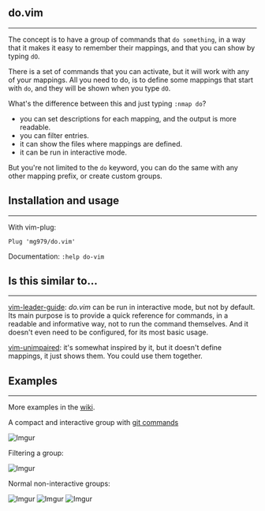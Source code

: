 
## do.vim
------------------------------------------------------------------------------

The concept is to have a group of commands that `do something`, in a way that
it makes it easy to remember their mappings, and that you can show by typing `dO`.

There is a set of commands that you can activate, but it will work with any of
your mappings. All you need to do, is to define some mappings that start with
`do`, and they will be shown when you type `dO`.

What's the difference between this and just typing `:nmap do`?

- you can set descriptions for each mapping, and the output is more readable.
- you can filter entries.
- it can show the files where mappings are defined.
- it can be run in interactive mode.

But you're not limited to the `do` keyword, you can do the same with any other
mapping prefix, or create custom groups.


## Installation and usage
------------------------------------------------------------------------------

With vim-plug:
    
    Plug 'mg979/do.vim'

Documentation: `:help do-vim`


## Is this similar to...
------------------------------------------------------------------------------

[vim-leader-guide](https://github.com/hecal3/vim-leader-guide): *do.vim* can be
run in interactive mode, but not by default. Its main purpose is to provide a
quick reference for commands, in a readable and informative way, not to run the
command themselves. And it doesn't even need to be configured, for its most
basic usage.

[vim-unimpaired](https://github.com/tpope/vim-unimpaired): it's somewhat
inspired by it, but it doesn't define mappings, it just shows them. You could
use them together.


## Examples
------------------------------------------------------------------------------

More examples in the [wiki](https://github.com/mg979/do.vim/wiki).

A compact and interactive group with [git commands](https://github.com/mg979/do.vim/blob/b5c51e9046d3a122cfb90b0610febdc672ab6b21/doc/do-vim.txt#L264)

![Imgur](https://i.imgur.com/GeBhWNA.png)

Filtering a group:

![Imgur](https://i.imgur.com/D5H2aEg.gif)

Normal non-interactive groups:

![Imgur](https://i.imgur.com/niOSxSr.png)
![Imgur](https://i.imgur.com/QZvCr1p.png)
![Imgur](https://i.imgur.com/7UkOYZI.png)


